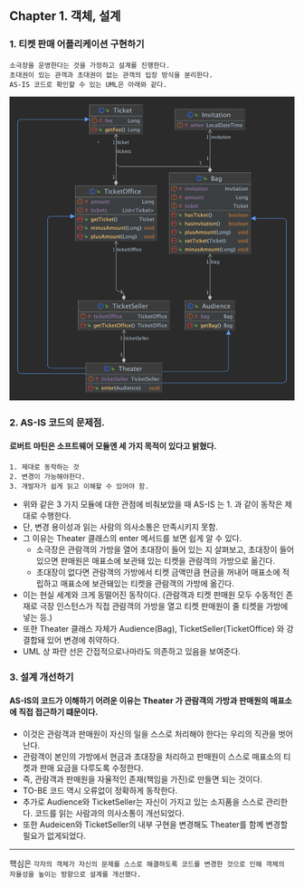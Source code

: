 ## Chapter 1. 객체, 설계
### 1. 티켓 판매 어플리케이션 구현하기
    소극장을 운영한다는 것을 가정하고 설계를 진행한다.
    초대권이 있는 관객과 초대권이 없는 관객의 입장 방식을 분리한다.
    AS-IS 코드로 확인할 수 있는 UML은 아래와 같다.

![as-is-uml.png](./images/as-is-uml.png)

### 2. AS-IS 코드의 문제점.
 #### 로버트 마틴은 소프트웨어 모듈엔 세 가지 목적이 있다고 밝혔다.
    1. 제대로 동작하는 것
    2. 변경이 가능해야한다.
    3. 개발자가 쉽게 읽고 이해할 수 있어야 함.
 - 위와 같은 3 가지 모듈에 대한 관점에 비춰보았을 때 AS-IS 는 1. 과 같이 동작은 제대로 수행한다.
 - 단, 변경 용이성과 읽는 사람의 의사소통은 만족시키지 못함.
 - 그 이유는 Theater 클래스의 enter 메서드를 보면 쉽게 알 수 있다.
   - 소극장은 관람객의 가방을 열어 초대장이 들어 있는 지 살펴보고, 초대장이 들어있으면 판매원은 매표소에 보관돼 있는 티켓을 관람객의 가방으로 옮긴다.
   - 초대장이 없다면 관람객의 가방에서 티켓 금액만큼 현금을 꺼내어 매표소에 적립하고 매표소에 보관돼있는 티켓을 관람객의 가방에 옮긴다.
 - 이는 현실 세계와 크게 동떨어진 동작이다. (관람객과 티켓 판매원 모두 수동적인 존재로 극장 인스턴스가 직접 관람객의 가방을 열고 티켓 판매원이 줄 티켓을 가방에 넣는 등.)
 - 또한 Theater 클래스 자체가 Audience(Bag), TicketSeller(TicketOffice) 와 강결합돼 있어 변경에 취약하다. 
 - UML 상 파란 선은 간접적으로나마라도 의존하고 있음을 보여준다.

### 3. 설계 개선하기
 #### AS-IS의 코드가 이해하기 어려운 이유는 Theater 가 관람객의 가방과 판매원의 매표소에 직접 접근하기 떄문이다.
 - 이것은 관람객과 판매원이 자신의 일을 스스로 처리해야 한다는 우리의 직관을 벗어난다.
 - 관람객이 본인의 가방에서 현금과 초대장을 처리하고 판매원이 스스로 매표소의 티켓과 판매 요금을 다루도록 수정한다.
 - 즉, 관람객과 판매원을 자율적인 존재(책임을 가진)로 만들면 되는 것이다.
 - TO-BE 코드 역시 오류없이 정확하게 동작한다.
 - 추가로 Audience와 TicketSeller는 자신이 가지고 있는 소지품을 스스로 관리한다. 코드를 읽는 사람과의 의사소통이 개선되었다.
 - 또한 Audeicen와 TicketSeller의 내부 구현을 변경해도 Theater를 함꼐 변경할 필요가 없게되었다.
---
핵심은 
`각자의 객체가 자신의 문제를 스스로 해결하도록 코드를 변경한 것으로 인해 객체의 자율성을 높이는 방향으로 설계를 개선했다.`
